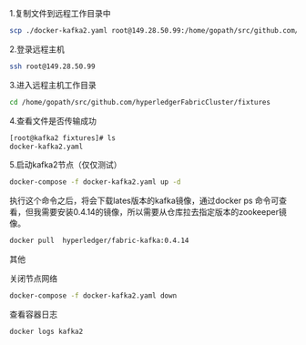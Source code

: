 1.复制文件到远程工作目录中
```bash
scp ./docker-kafka2.yaml root@149.28.50.99:/home/gopath/src/github.com/hyperledgerFabricCluster/fixtures
```
2.登录远程主机
```bash
ssh root@149.28.50.99 
```
3.进入远程主机工作目录
```bash
cd /home/gopath/src/github.com/hyperledgerFabricCluster/fixtures
```
4.查看文件是否传输成功
```bash
[root@kafka2 fixtures]# ls
docker-kafka2.yaml

```
5.启动kafka2节点（仅仅测试）
```bash
docker-compose -f docker-kafka2.yaml up -d
```
执行这个命令之后，将会下载lates版本的kafka镜像，通过docker ps 命令可查看，但我需要安装0.4.14的镜像，所以需要从仓库拉去指定版本的zookeeper镜像。
```bash
docker pull  hyperledger/fabric-kafka:0.4.14
```

其他

关闭节点网络
```bash
docker-compose -f docker-kafka2.yaml down
```
查看容器日志
```bash
docker logs kafka2
```